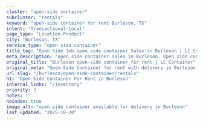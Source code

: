 ```yaml
---
cluster: "open-side container"
subcluster: "rentals"
keyword: "open-side container for rent Burleson, TX"
intent: "Transactional-Local"
page_type: "Location-Product"
city: "Burleson, TX"
service_type: "open side container"
title_tag: "Open Side 3eh open side container Sales in Burleson | LC Container"
meta_description: "open side container sales in Burleson. Open side containers for oversized cargo. Fast delivery, competitive pricing. Serving open side container area. Quote ID: PCD. Call (214) 524-4168 for your free quote today."
original_title: "Burleson open-side container for rent | LC Container"
original_meta: "Open-Side Container for rent with delivery in Burleson, TX. LC Container — local Since 2003. Get pricing today."
url_slug: "/burleson/open-side-container/rentals"
h1: "Open-Side Container For Rent in Burleson"
internal_links: "/inventory"
priority: 3
notes: ""
noindex: true
image_alt: "open side container available for delivery in Burleson"
last_updated: "2025-10-20"
---
```


<!-- TODO: Add unique city/inventory copy, images, and internal links here. -->
